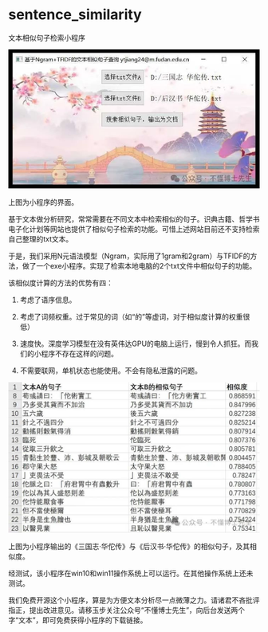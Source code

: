 # sentence_similarity
文本相似句子检索小程序

<p align="center">
<img src="https://github.com/DHfusion/sentence_similarity/blob/main/1.jpg" />
</p>

上图为小程序的界面。

基于文本做分析研究，常常需要在不同文本中检索相似的句子。识典古籍、哲学书电子化计划等网站也提供了相似句子检索的功能。可惜上述网站目前还不支持检索自己整理的txt文本。

于是，我们采用N元语法模型（Ngram，实际用了1gram和2gram）与TFIDF的方法，做了一个exe小程序。实现了检索本地电脑的2个txt文件中相似句子的功能。

该相似度计算的方法的优势有四：

1. 考虑了语序信息。

2. 考虑了词频权重。过于常见的词（如“的”等虚词，对于相似度计算的权重很低）

3. 速度快。深度学习模型在没有英伟达GPU的电脑上运行，慢到令人抓狂。而我们的小程序不存在这样的问题。

4. 不需要联网，单机状态也能使用。不会有隐私泄露的问题。

<p align="center">
<img src="https://github.com/DHfusion/sentence_similarity/blob/main/2.jpg" />
</p>

上图为小程序输出的《三国志·华佗传》与《后汉书·华佗传》的相似句子，及其相似度。

经测试，该小程序在win10和win11操作系统上可以运行。在其他操作系统上还未测试。

我们免费开源这个小程序，算是为方便文本分析尽一点微薄之力。请诸君不吝批评指正，提出改进意见。请移玉步关注公众号“不懂博士先生”，向后台发送两个字“文本”，即可免费获得小程序的下载链接。
